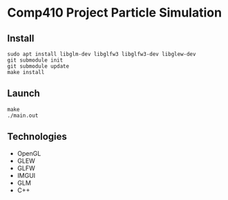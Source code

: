 # Comp410 Project Particle Simulation

## Install
```console
sudo apt install libglm-dev libglfw3 libglfw3-dev libglew-dev
git submodule init
git submodule update
make install
```

## Launch
```console
make
./main.out
```

## Technologies 


* OpenGL
* GLEW
* GLFW
* IMGUI
* GLM
* C++


        
